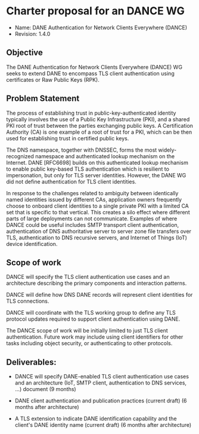 # Charter proposal for an DANCE WG

- Name: DANE Authentication for Network Clients Everywhere (DANCE)
- Revision: 1.4.0

## Objective

The DANE Authentication for Network Clients Everywhere (DANCE) WG seeks to
extend DANE to encompass TLS client authentication using certificates or Raw Public Keys (RPK).

## Problem Statement

The process of establishing trust in public-key-authenticated identity
typically involves the use of a Public Key Infrastructure (PKI), and a
shared PKI root of trust between the parties exchanging public keys. A
Certification Authority (CA) is one example of a root of trust for a
PKI, which can be then used for establishing trust in certified public
keys.

The DNS namespace, together with DNSSEC, forms the most
widely-recognized namespace and authenticated lookup mechanism on the
Internet.  DANE [RFC6698] builds on this authenticated lookup
mechanism to enable public key-based TLS authentication which is
resilient to impersonation, but only for TLS server identities.
However, the DANE WG did not define authentication for TLS client
identities.

In response to the challenges related to ambiguity between identically
named identities issued by different CAs, application owners
frequently choose to onboard client identities to a single private PKI
with a limited CA set that is specific to that vertical.  This creates
a silo effect where different parts of large deployments can not
communicate.  Examples of where DANCE could be useful includes SMTP
transport client authentication, authentication of DNS authoritative
server to server zone file transfers over TLS, authentication to DNS
recursive servers, and Internet of Things (IoT) device identification.

## Scope of work

DANCE will specify the TLS client authentication use cases and an
architecture describing the primary components and interaction patterns.

DANCE will define how DNS DANE records will represent client
identities for TLS connections.

DANCE will coordinate with the TLS working group to define any TLS
protocol updates required to support client authentication using DANE.

The DANCE scope of work will be initially limited to just TLS client
authentication.  Future work may include using client identifiers for
other tasks including object security, or authenticating to other
protocols.

## Deliverables:



* DANCE will specify DANE-enabled TLS client authentication use cases
  and an architecture (IoT, SMTP client, authentication to DNS services,
  ...) document (9 months)

* DANE client authentication and publication practices (current draft)
  (6 months after architecture)

* A TLS extension to indicate DANE identification capability and the
  client's DANE identity name (current draft) (6 months after architecture)



